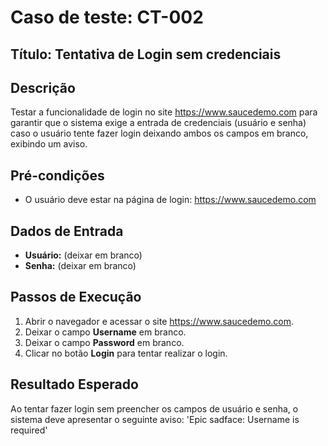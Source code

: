 # Caso de teste: CT-002

## Título: Tentativa de Login sem credenciais

## Descrição
Testar a funcionalidade de login no site https://www.saucedemo.com para garantir que o sistema exige a entrada de credenciais (usuário e senha) caso o usuário tente fazer login deixando ambos os campos em branco, exibindo um aviso.

## Pré-condições
- O usuário deve estar na página de login: https://www.saucedemo.com

## Dados de Entrada
- **Usuário:** (deixar em branco)
- **Senha:** (deixar em branco)

## Passos de Execução
1. Abrir o navegador e acessar o site https://www.saucedemo.com.
2. Deixar o campo **Username** em branco.
3. Deixar o campo **Password** em branco.
4. Clicar no botão **Login** para tentar realizar o login.

## Resultado Esperado
Ao tentar fazer login sem preencher os campos de usuário e senha, o sistema deve apresentar o seguinte aviso: 'Epic sadface: Username is required'
